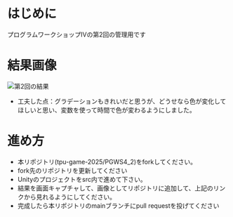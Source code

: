 # はじめに
プログラムワークショップⅣの第2回の管理用です

# 結果画像

![第2回の結果](PGWS4_2/PGWS_red.png)
- 工夫した点：グラデーションもきれいだと思うが、どうせなら色が変化してほしいと思い、変数を使って時間で色が変わるようにしました。

# 進め方

- 本リポジトリ(tpu-game-2025/PGWS4_2)をforkしてください。
- fork先のリポジトリを更新してください
- Unityのプロジェクトをsrc内で進めて下さい。
- 結果を画面キャプチャして、画像としてリポジトリに追加して、上記のリンクから見れるようにしてください。
- 完成したら本リポジトリのmainブランチにpull requestを投げてください

